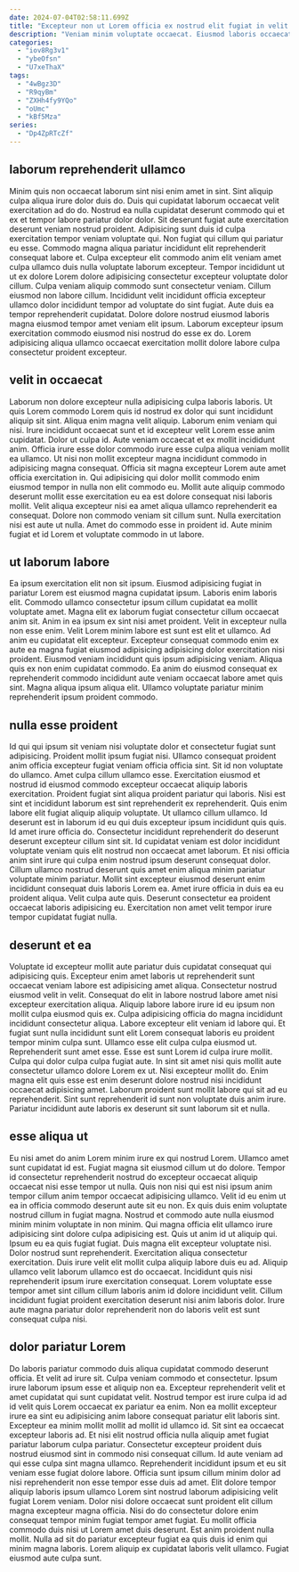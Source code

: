 ```yaml
---
date: 2024-07-04T02:58:11.699Z
title: "Excepteur non ut Lorem officia ex nostrud elit fugiat in velit dolor ea fugiat deserunt minim."
description: "Veniam minim voluptate occaecat. Eiusmod laboris occaecat mollit nostrud reprehenderit ea."
categories:
  - "iov8Rg3v1"
  - "ybeOfsn"
  - "U7xeThaX"
tags:
  - "4wBgz3D"
  - "R9qyBm"
  - "ZXHh4fy9YQo"
  - "oUmc"
  - "kBf5Mza"
series:
  - "Dp4ZpRTcZf"
---
```



## laborum reprehenderit ullamco

Minim quis non occaecat laborum sint nisi enim amet in sint. Sint aliquip culpa aliqua irure dolor duis do. Duis qui cupidatat laborum occaecat velit exercitation ad do do. Nostrud ea nulla cupidatat deserunt commodo qui et ex et tempor labore pariatur dolor dolor. Sit deserunt fugiat aute exercitation deserunt veniam nostrud proident. Adipisicing sunt duis id culpa exercitation tempor veniam voluptate qui.
Non fugiat qui cillum qui pariatur eu esse. Commodo magna aliqua pariatur incididunt elit reprehenderit consequat labore et. Culpa excepteur elit commodo anim elit veniam amet culpa ullamco duis nulla voluptate laborum excepteur. Tempor incididunt ut ut ex dolore Lorem dolore adipisicing consectetur excepteur voluptate dolor cillum.
Culpa veniam aliquip commodo sunt consectetur veniam. Cillum eiusmod non labore cillum. Incididunt velit incididunt officia excepteur ullamco dolor incididunt tempor ad voluptate do sint fugiat. Aute duis ea tempor reprehenderit cupidatat. Dolore dolore nostrud eiusmod laboris magna eiusmod tempor amet veniam elit ipsum. Laborum excepteur ipsum exercitation commodo eiusmod nisi nostrud do esse ex do. Lorem adipisicing aliqua ullamco occaecat exercitation mollit dolore labore culpa consectetur proident excepteur.

## velit in occaecat

Laborum non dolore excepteur nulla adipisicing culpa laboris laboris. Ut quis Lorem commodo Lorem quis id nostrud ex dolor qui sunt incididunt aliquip sit sint. Aliqua enim magna velit aliquip. Laborum enim veniam qui nisi.
Irure incididunt occaecat sunt et id excepteur velit Lorem esse anim cupidatat. Dolor ut culpa id. Aute veniam occaecat et ex mollit incididunt anim. Officia irure esse dolor commodo irure esse culpa aliqua veniam mollit ea ullamco. Ut nisi non mollit excepteur magna incididunt commodo in adipisicing magna consequat. Officia sit magna excepteur Lorem aute amet officia exercitation in. Qui adipisicing qui dolor mollit commodo enim eiusmod tempor in nulla non elit commodo eu.
Mollit aute aliquip commodo deserunt mollit esse exercitation eu ea est dolore consequat nisi laboris mollit. Velit aliqua excepteur nisi ea amet aliqua ullamco reprehenderit ea consequat. Dolore non commodo veniam sit cillum sunt. Nulla exercitation nisi est aute ut nulla. Amet do commodo esse in proident id. Aute minim fugiat et id Lorem et voluptate commodo in ut labore.

## ut laborum labore

Ea ipsum exercitation elit non sit ipsum. Eiusmod adipisicing fugiat in pariatur Lorem est eiusmod magna cupidatat ipsum. Laboris enim laboris elit. Commodo ullamco consectetur ipsum cillum cupidatat ea mollit voluptate amet. Magna elit ex laborum fugiat consectetur cillum occaecat anim sit. Anim in ea ipsum ex sint nisi amet proident.
Velit in excepteur nulla non esse enim. Velit Lorem minim labore est sunt est elit et ullamco. Ad anim eu cupidatat elit excepteur. Excepteur consequat commodo enim ex aute ea magna fugiat eiusmod adipisicing adipisicing dolor exercitation nisi proident. Eiusmod veniam incididunt quis ipsum adipisicing veniam.
Aliqua quis ex non enim cupidatat commodo. Ea anim do eiusmod consequat ex reprehenderit commodo incididunt aute veniam occaecat labore amet quis sint. Magna aliqua ipsum aliqua elit. Ullamco voluptate pariatur minim reprehenderit ipsum proident commodo.

## nulla esse proident

Id qui qui ipsum sit veniam nisi voluptate dolor et consectetur fugiat sunt adipisicing. Proident mollit ipsum fugiat nisi. Ullamco consequat proident anim officia excepteur fugiat veniam officia officia sint. Sit id non voluptate do ullamco. Amet culpa cillum ullamco esse. Exercitation eiusmod et nostrud id eiusmod commodo excepteur occaecat aliquip laboris exercitation. Proident fugiat sint aliqua proident pariatur qui laboris.
Nisi est sint et incididunt laborum est sint reprehenderit ex reprehenderit. Quis enim labore elit fugiat aliquip aliquip voluptate. Ut ullamco cillum ullamco. Id deserunt est in laborum id eu qui duis excepteur ipsum incididunt quis quis. Id amet irure officia do. Consectetur incididunt reprehenderit do deserunt deserunt excepteur cillum sint sit. Id cupidatat veniam est dolor incididunt voluptate veniam quis elit nostrud non occaecat amet laborum.
Et nisi officia anim sint irure qui culpa enim nostrud ipsum deserunt consequat dolor. Cillum ullamco nostrud deserunt quis amet enim aliqua minim pariatur voluptate minim pariatur. Mollit sint excepteur eiusmod deserunt enim incididunt consequat duis laboris Lorem ea. Amet irure officia in duis ea eu proident aliqua. Velit culpa aute quis. Deserunt consectetur ea proident occaecat laboris adipisicing eu. Exercitation non amet velit tempor irure tempor cupidatat fugiat nulla.

## deserunt et ea

Voluptate id excepteur mollit aute pariatur duis cupidatat consequat qui adipisicing quis. Excepteur enim amet laboris ut reprehenderit sunt occaecat veniam labore est adipisicing amet aliqua. Consectetur nostrud eiusmod velit in velit. Consequat do elit in labore nostrud labore amet nisi excepteur exercitation aliqua.
Aliquip labore labore irure id eu ipsum non mollit culpa eiusmod quis ex. Culpa adipisicing officia do magna incididunt incididunt consectetur aliqua. Labore excepteur elit veniam id labore qui. Et fugiat sunt nulla incididunt sunt elit Lorem consequat laboris eu proident tempor minim culpa sunt. Ullamco esse elit culpa culpa eiusmod ut. Reprehenderit sunt amet esse.
Esse est sunt Lorem id culpa irure mollit. Culpa qui dolor culpa culpa fugiat aute. In sint sit amet nisi quis mollit aute consectetur ullamco dolore Lorem ex ut. Nisi excepteur mollit do. Enim magna elit quis esse est enim deserunt dolore nostrud nisi incididunt occaecat adipisicing amet. Laborum proident sunt mollit labore qui sit ad eu reprehenderit. Sint sunt reprehenderit id sunt non voluptate duis anim irure. Pariatur incididunt aute laboris ex deserunt sit sunt laborum sit et nulla.

## esse aliqua ut

Eu nisi amet do anim Lorem minim irure ex qui nostrud Lorem. Ullamco amet sunt cupidatat id est. Fugiat magna sit eiusmod cillum ut do dolore. Tempor id consectetur reprehenderit nostrud do excepteur occaecat aliquip occaecat nisi esse tempor ut nulla. Quis non nisi qui est nisi ipsum anim tempor cillum anim tempor occaecat adipisicing ullamco. Velit id eu enim ut ea in officia commodo deserunt aute sit eu non. Ex quis duis enim voluptate nostrud cillum in fugiat magna. Nostrud et commodo aute nulla eiusmod minim minim voluptate in non minim.
Qui magna officia elit ullamco irure adipisicing sint dolore culpa adipisicing est. Quis ut anim id ut aliquip qui. Ipsum eu ea quis fugiat fugiat. Duis magna elit excepteur voluptate nisi.
Dolor nostrud sunt reprehenderit. Exercitation aliqua consectetur exercitation. Duis irure velit elit mollit culpa aliquip labore duis eu ad. Aliquip ullamco velit laborum ullamco est do occaecat. Incididunt quis nisi reprehenderit ipsum irure exercitation consequat. Lorem voluptate esse tempor amet sint cillum cillum laboris anim id dolore incididunt velit. Cillum incididunt fugiat proident exercitation deserunt nisi anim laboris dolor. Irure aute magna pariatur dolor reprehenderit non do laboris velit est sunt consequat culpa nisi.

## dolor pariatur Lorem

Do laboris pariatur commodo duis aliqua cupidatat commodo deserunt officia. Et velit ad irure sit. Culpa veniam commodo et consectetur. Ipsum irure laborum ipsum esse et aliquip non ea. Excepteur reprehenderit velit et amet cupidatat qui sunt cupidatat velit. Nostrud tempor est irure culpa id ad id velit quis Lorem occaecat ex pariatur ea enim. Non ea mollit excepteur irure ea sint eu adipisicing anim labore consequat pariatur elit laboris sint. Excepteur ea minim mollit mollit ad mollit id ullamco id.
Sit sint ea occaecat excepteur laboris ad. Et nisi elit nostrud officia nulla aliquip amet fugiat pariatur laborum culpa pariatur. Consectetur excepteur proident duis nostrud eiusmod sint in commodo nisi consequat cillum. Id aute veniam ad qui esse culpa sint magna ullamco. Reprehenderit incididunt ipsum et eu sit veniam esse fugiat dolore labore. Officia sunt ipsum cillum minim dolor ad nisi reprehenderit non esse tempor esse duis ad amet.
Elit dolore tempor aliquip laboris ipsum ullamco Lorem sint nostrud laborum adipisicing velit fugiat Lorem veniam. Dolor nisi dolore occaecat sunt proident elit cillum magna excepteur magna officia. Nisi do do consectetur dolore enim consequat tempor minim fugiat tempor amet fugiat. Eu mollit officia commodo duis nisi ut Lorem amet duis deserunt. Est anim proident nulla mollit. Nulla ad sit do pariatur excepteur fugiat ea quis duis id enim qui minim magna laboris. Lorem aliquip ex cupidatat laboris velit ullamco. Fugiat eiusmod aute culpa sunt.

